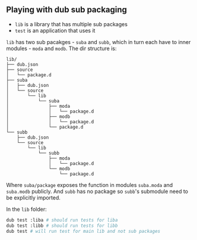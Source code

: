 ## Playing with dub sub packaging

* `lib` is a library that has multiple sub packages
* `test` is an application that uses it

`lib` has two sub pacakges - `suba` and `subb`, which in turn each have to inner modules - `moda` and `modb`. The dir structure is:

```
lib/
├── dub.json
├── source
│   └── package.d
├── suba
│   ├── dub.json
│   └── source
│       └── lib
│           └── suba
│               ├── moda
│               │   └── package.d
│               ├── modb
│               │   └── package.d
│               └── package.d
└── subb
    ├── dub.json
    └── source
        └── lib
            └── subb
                ├── moda
                │   └── package.d
                └── modb
                    └── package.d
```

Where `suba/package` exposes the function in modules `suba.moda` and `suba.modb` publicly. And `subb` has no package so `subb`'s submodule need to be explicitly imported.

In the `lib` folder:

```bash
dub test :liba # should run tests for liba
dub test :libb # should run tests for libb
dub test # will run test for main lib and not sub packages
```